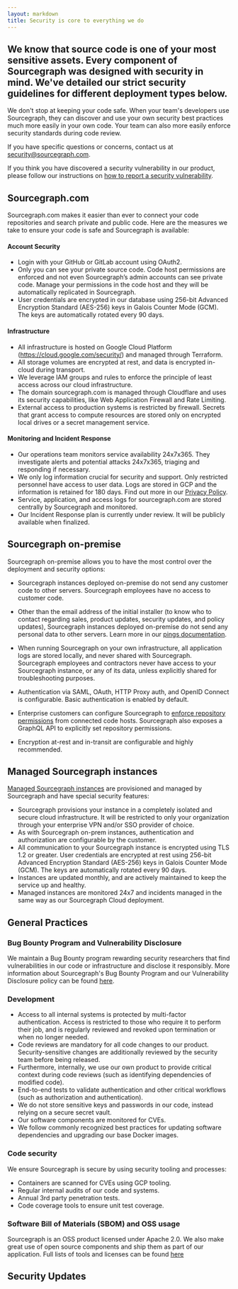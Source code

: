```yaml
---
layout: markdown
title: Security is core to everything we do
---
```


## We know that source code is one of your most sensitive assets. Every component of Sourcegraph was designed with security in mind. We've detailed our strict security guidelines for different deployment types below.

We don't stop at keeping your code safe. When your team's developers use Sourcegraph, they can discover and use your own security best practices much more easily in your own code. Your team can also more easily enforce security standards during code review.

If you have specific questions or concerns, contact us at <a href="mailto:security@sourcegraph.com">security@sourcegraph.com</a>.

If you think you have discovered a security vulnerability in our product, please follow our instructions on [how to report a security vulnerability](https://about.sourcegraph.com/handbook/engineering/security#how-to-report-a-security-vulnerability).

## Sourcegraph.com

Sourcegraph.com makes it easier than ever to connect your code repositories and search private and public code. Here are the measures we take to ensure your code is safe and Sourcegraph is available:

#### Account Security

- Login with your GitHub or GitLab account using OAuth2.
- Only you can see your private source code. Code host permissions are enforced and not even Sourcegraph’s admin accounts can see private code. Manage your permissions in the code host and they will be automatically replicated in Sourcegraph.
- User credentials are encrypted in our database using 256-bit Advanced Encryption Standard (AES-256) keys in Galois Counter Mode (GCM). The keys are automatically rotated every 90 days.

#### Infrastructure
- All infrastructure is hosted on Google Cloud Platform (https://cloud.google.com/security/) and managed through Terraform.
- All storage volumes are encrypted at rest, and data is encrypted in-cloud during transport.
- We leverage IAM groups and rules to enforce the principle of least access across our cloud infrastructure.
- The domain sourcegraph.com is managed through Cloudflare and uses its security capabilities, like Web Application Firewall and Rate Limiting.
- External access to production systems is restricted by firewall. Secrets that grant access to
  compute resources are stored only on encrypted local drives or a secret management service.

#### Monitoring and Incident Response

- Our operations team monitors service availability 24x7x365. They investigate alerts and potential attacks 24x7x365, triaging and responding if necessary.
- We only log information crucial for security and support. Only restricted personnel have access to user data. Logs are stored in GCP and the information is retained for 180 days. Find out more in our [Privacy Policy](https://about.sourcegraph.com/privacy/).
- Service, application, and access logs for sourcegraph.com are stored centrally by Sourcegraph and monitored.
- Our Incident Response plan is currently under review. It will be publicly available when finalized.

## Sourcegraph on-premise

Sourcegraph on-premise allows you to have the most control over the deployment and security options:

- Sourcegraph instances deployed on-premise do not send any customer code to other servers. Sourcegraph employees have no access to customer code.

- Other than the email address of the initial installer (to know who to contact regarding sales, product updates, security updates, and policy updates), Sourcegraph instances deployed on-premise do not send any personal data to other servers. Learn more in our [pings documentation](https://docs.sourcegraph.com/admin/pings).

- When running Sourcegraph on your own infrastructure, all application logs are stored locally, and never shared with Sourcegraph. Sourcegraph employees and contractors never have access to your Sourcegraph instance, or any of its data, unless explicitly shared for troubleshooting purposes.

- Authentication via SAML, OAuth, HTTP Proxy auth, and OpenID Connect is configurable. Basic authentication is enabled by default.

- Enterprise customers can configure Sourcegraph to [enforce repository permissions](https://docs.sourcegraph.com/admin/repo/permissions) from connected code hosts. Sourcegraph also exposes a GraphQL API to explicitly set repository permissions.

- Encryption at-rest and in-transit are configurable and highly recommended.

## Managed Sourcegraph instances

[Managed Sourcegraph instances](https://docs.sourcegraph.com/admin/install/managed) are provisioned and managed by Sourcegraph and have special security features:

- Sourcegraph provisions your instance in a completely isolated and secure cloud infrastructure. It will be restricted to only your organization through your enterprise VPN and/or SSO provider of choice.
- As with Sourcegraph on-prem instances, authentication and authorization are configurable by the customer. 
- All communication to your Sourcegraph instance is encrypted using TLS 1.2 or greater. User credentials are encrypted at rest using 256-bit Advanced Encryption Standard (AES-256) keys in Galois Counter Mode (GCM). The keys are automatically rotated every 90 days.
- Instances are updated monthly, and are actively maintained to keep the service up and healthy.
- Managed instances are monitored 24x7 and incidents managed in the same way as our Sourcegraph Cloud deployment.

## General Practices

### Bug Bounty Program and Vulnerability Disclosure

We maintain a Bug Bounty program rewarding security researchers that find vulnerabilities in our code or infrastructure and disclose it responsibly. More information about Sourcegraph's Bug Bounty Program and our Vulnerability Disclosure policy can be found [here](https://about.sourcegraph.com/handbook/engineering/security/reporting-vulnerabilities).

### Development

- Access to all internal systems is protected by multi-factor authentication. Access is restricted to those who require it to perform their job, and is regularly reviewed and revoked upon termination or when no longer needed.
- Code reviews are mandatory for all code changes to our product. Security-sensitive changes are additionally reviewed by the security team before being released. 
- Furthermore, internally, we use our own product to provide critical context during code reviews (such as identifying dependencies of modified code).
- End-to-end tests to validate authentication and other critical workflows (such as authorization and authentication).
- We do not store sensitive keys and passwords in our code, instead relying on a secure secret vault.
- Our software components are monitored for CVEs.
- We follow commonly recognized best practices for updating software dependencies and upgrading our base Docker images.

### Code security
We ensure Sourcegraph is secure by using security tooling and processes:

- Containers are scanned for CVEs using GCP tooling.
- Regular internal audits of our code and systems.
- Annual 3rd party penetration tests.
- Code coverage tools to ensure unit test coverage.

### Software Bill of Materials (SBOM) and OSS usage

Sourcegraph is an OSS product licensed under Apache 2.0. We also make great use of open source components and ship them as part of our application. Full lists of tools and licenses can be found [here](https://sourcegraph.com/github.com/sourcegraph/sourcegraph/-/tree/third-party-licenses)

## Security Updates

<p class="text-center">
  <!--[if lte IE 8]>
  <script charset="utf-8" type="text/javascript" src="//js.hsforms.net/forms/v2-legacy.js"></script>
  <![endif]-->
  <script charset="utf-8" type="text/javascript" src="//js.hsforms.net/forms/v2.js"></script>
  <script>
    hbspt.forms.create({
    portalId: "2762526",
    formId: "0ff99031-7caf-433a-8aef-8c9345948288"
  });
  </script>
</p>